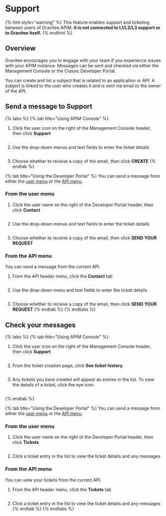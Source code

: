 # Support

{% hint style="warning" %}
This feature enables support and ticketing between users of Gravitee APIM. **It is not connected to L1/L2/L3 support or to Gravitee itself.**
{% endhint %}

## Overview

Gravitee encourages you to engage with your team if you experience issues with your APIM instance. Messages can be sent and checked via either the Management Console or the Classic Developer Portal.

You can create and list a subject that is related to an application or API. A subject is linked to the user who creates it and is sent via email to the owner of the API.

## Send a message to Support

{% tabs %}
{% tab title="Using APIM Console" %}
1.  Click the user icon on the right of the Management Console header, then click **Support**&#x20;

    <figure><img src="../.gitbook/assets/support_console menu.png" alt=""><figcaption></figcaption></figure>
2.  Use the drop-down menus and text fields to enter the ticket details

    <figure><img src="../.gitbook/assets/support_console ticket.png" alt=""><figcaption></figcaption></figure>
3. Choose whether to receive a copy of the email, then click **CREATE**
{% endtab %}

{% tab title="Using the Developer Portal" %}
You can send a message from either the [user menu](support.md#from-the-user-menu) or the [API menu](support.md#from-the-api-menu).

### **From the user menu**

1.  Click the user name on the right of the Developer Portal header, then click **Contact**&#x20;

    <figure><img src="../.gitbook/assets/support_portal menu (1).png" alt=""><figcaption></figcaption></figure>
2.  Use the drop-down menus and text fields to enter the ticket details&#x20;

    <figure><img src="../.gitbook/assets/support_portal ticket.png" alt=""><figcaption></figcaption></figure>
3. Choose whether to receive a copy of the email, then click **SEND YOUR REQUEST**

### **From the API menu**

You can send a message from the current API.

1.  From the API header menu, click the **Contact** tab&#x20;

    <figure><img src="../.gitbook/assets/support_api menu (1).png" alt=""><figcaption></figcaption></figure>
2.  Use the drop-down menu and text fields to enter the ticket details

    <figure><img src="../.gitbook/assets/support_api ticket.png" alt=""><figcaption></figcaption></figure>
3. Choose whether to receive a copy of the email, then click **SEND YOUR REQUEST**
{% endtab %}
{% endtabs %}

## Check your messages

{% tabs %}
{% tab title="Using APIM Console" %}
1.  Click the user icon on the right of the Management Console header, then click **Support**&#x20;

    <figure><img src="../.gitbook/assets/support_console menu.png" alt=""><figcaption></figcaption></figure>
2.  From the ticket creation page, click **See ticket history**&#x20;

    <figure><img src="../.gitbook/assets/see tix history.png" alt=""><figcaption></figcaption></figure>
3.  Any tickets you have created will appear as entries in the list. To view the details of a ticket, click the eye icon.

    <figure><img src="../.gitbook/assets/back to tix history.png" alt=""><figcaption></figcaption></figure>
{% endtab %}

{% tab title="Using the Developer Portal" %}
You can send a message from either the [user menu](support.md#from-the-user-menu-1) or the [API menu](support.md#from-the-api-menu-1).

### From the user menu

1.  Click the user name on the right of the Developer Portal header, then click **Tickets**&#x20;

    <figure><img src="../.gitbook/assets/support_tix in portal (1).png" alt=""><figcaption></figcaption></figure>
2. Click a ticket entry in the list to view the ticket details and any messages

### From the API menu

You can view your tickets from the current API.

1.  From the API header menu, click the **Tickets** tab&#x20;

    <figure><img src="../.gitbook/assets/support_tix from api.png" alt=""><figcaption></figcaption></figure>
2. Click a ticket entry in the list to view the ticket details and any messages
{% endtab %}
{% endtabs %}
